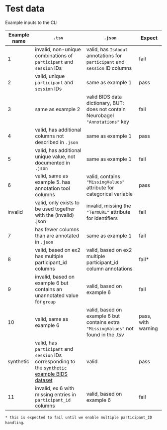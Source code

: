 # Test data

Example inputs to the CLI

| Example name | `.tsv`                                                                                                                                                                   | `.json`                                                                              | Expect             |
|--------------|--------------------------------------------------------------------------------------------------------------------------------------------------------------------------|--------------------------------------------------------------------------------------|--------------------|
| 1            | invalid, non-unique combinations of `participant` and `session` IDs                                                                                                      | valid, has `IsAbout` annotations for `participant` and `session` ID columns          | fail               |
| 2            | valid, unique `participant` and `session` IDs                                                                                                                            | same as example 1                                                                    | pass               |
| 3            | same as example 2                                                                                                                                                        | valid BIDS data dictionary, BUT: does not contain Neurobagel `"Annotations"` key     | fail               |
| 4            | valid, has additional columns not described in `.json`                                                                                                                   | same as example 1                                                                    | pass               |
| 5            | valid, has additional unique value, not documented in `.json`                                                                                                            | same as example 1                                                                    | fail               |
| 6            | valid, same as example 5. has annotation tool columns                                                                                                                    | valid, contains `"MissingValues"` attribute for categorical variable                 | pass               |
| invalid      | valid, only exists to be used together with the (invalid) .json                                                                                                          | invalid, missing the `"TermURL"` attribute for identifiers                           | fail               |
| 7            | has fewer columns than are annotated in `.json`                                                                                                                          | same as example 1                                                                    | fail               |
| 8            | valid, based on ex2 has multiple participant_id columns                                                                                                                  | valid, based on ex2 multiple participant_id column annotations                       | fail*              |
| 9            | invalid, based on example 6 but contains an unannotated value for `group`                                                                                                | valid, based on example 6                                                            | fail               |
| 10           | valid, same as example 6                                                                                                                                                 | valid, based on example 6 but contains extra `"MissingValues"` not found in the .tsv | pass, with warning |
| synthetic    | valid, has `participant` and `session` IDs corresponding to the [`synthetic` example BIDS dataset](https://github.com/bids-standard/bids-examples/tree/master/synthetic) | valid                                                                                | pass               |
| 11           | invalid, ex 6 with missing entries in `participant_id` columns                                                                                                           | valid, based on example 6                                                            | fail               |

`* this is expected to fail until we enable multiple participant_ID handling`.